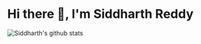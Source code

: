  <h1>Hi there 👋, I'm Siddharth Reddy</h1> 
 
<!--
**SiddTim/SiddTim** is a ✨ _special_ ✨ repository because its `README.md` (this file) appears on your GitHub profile.

Here are some ideas to get you started:

- 🔭 I’m currently working on ...
- 🌱 I’m currently learning ...
- 👯 I’m looking to collaborate on ...
- 🤔 I’m looking for help with ...
- 💬 Ask me about ...
- 📫 How to reach me: ...
- 😄 Pronouns: ...
- ⚡ Fun fact: ...
-->

![Siddharth's github stats](https://github-readme-stats.vercel.app/api?username=d4rkc0nd0r&theme=synthwave&count_private=true&show_icons=true&hide_border=true)
